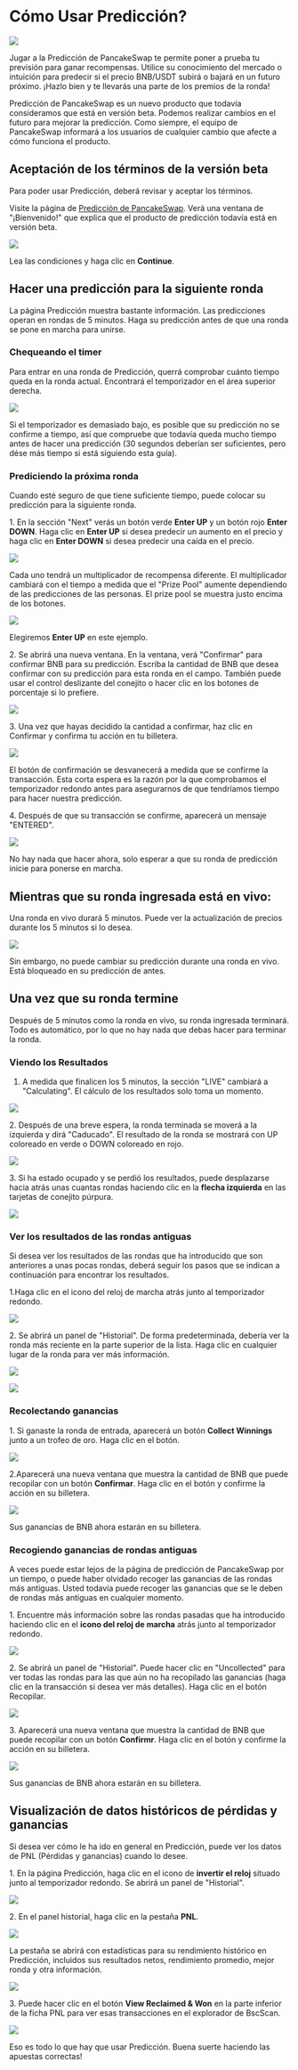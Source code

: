 # Cómo Usar Predicción?



![](../../.gitbook/assets/como-predicion.png)

Jugar a la Predicción de PancakeSwap te permite poner a prueba tu previsión para ganar recompensas. Utilice su conocimiento del mercado o intuición para predecir si el precio BNB/USDT subirá o bajará en un futuro próximo. ¡Hazlo bien y te llevarás una parte de los premios de la ronda!

Predicción de PancakeSwap es un nuevo producto que todavía consideramos que está en versión beta. Podemos realizar cambios en el futuro para mejorar la predicción. Como siempre, el equipo de PancakeSwap informará a los usuarios de cualquier cambio que afecte a cómo funciona el producto.

## Aceptación de los términos de la versión beta <a href="#accepting-terms-of-the-beta" id="accepting-terms-of-the-beta"></a>

Para poder usar Predicción, deberá revisar y aceptar los términos.

Visite la página de [Predicción de PancakeSwap](https://pancakeswap.finance/prediction). Verá una ventana de "¡Bienvenido!" que explica que el producto de predicción todavía está en versión beta.

![](https://lh4.googleusercontent.com/GA0nTC9\_fGjLP2Bt0u7f1VV9Dj4BCHAmqlLSwwQPWTQzDOcKu1ZBqjVzYQOIalerZUac\_oBk2FYggw1-JpuTIQ4XPga7ZfUVPXOOikEySeYi4O-xr1O4XQFOVw8zilyRCfGkuXeO)

Lea las condiciones y haga clic en **Continue**.

## Hacer una predicción para la siguiente ronda <a href="#making-a-prediction-for-the-next-round" id="making-a-prediction-for-the-next-round"></a>

La página Predicción muestra bastante información. Las predicciones operan en rondas de 5 minutos. Haga su predicción antes de que una ronda se pone en marcha para unirse.

### Chequeando el timer <a href="#checking-the-timer" id="checking-the-timer"></a>

Para entrar en una ronda de Predicción, querrá comprobar cuánto tiempo queda en la ronda actual. Encontrará el temporizador en el área superior derecha.

![](https://gblobscdn.gitbook.com/assets%2F-MHREX7DHcljbY5IkjgJ%2F-MazU3f7baGsVWuAZcKf%2F-Mb-zJ4A97zcqew8rC9n%2Fimage.png?alt=media\&token=01016451-c8ec-4b83-ba9d-3387019c02e1)

Si el temporizador es demasiado bajo, es posible que su predicción no se confirme a tiempo, así que compruebe que todavía queda mucho tiempo antes de hacer una predicción (30 segundos deberían ser suficientes, pero dése más tiempo si está siguiendo esta guía).

### Prediciendo la próxima ronda <a href="#predicting-the-next-round" id="predicting-the-next-round"></a>

Cuando esté seguro de que tiene suficiente tiempo, puede colocar su predicción para la siguiente ronda.

1\. En la sección "Next" verás un botón verde **Enter UP** y un botón rojo **Enter DOWN**. Haga clic en **Enter UP** si desea predecir un aumento en el precio y haga clic en **Enter DOWN** si desea predecir una caída en el precio.

![](https://gblobscdn.gitbook.com/assets%2F-MHREX7DHcljbY5IkjgJ%2F-MazU3f7baGsVWuAZcKf%2F-Mb01LvMG62NKnJs7djD%2Fimage.png?alt=media\&token=9c6542a8-66d2-40db-8f30-a8867ef753e9)

Cada uno tendrá un multiplicador de recompensa diferente. El multiplicador cambiará con el tiempo a medida que el "Prize Pool" aumente dependiendo de las predicciones de las personas. El prize pool se muestra justo encima de los botones.

![](https://gblobscdn.gitbook.com/assets%2F-MHREX7DHcljbY5IkjgJ%2F-MazU3f7baGsVWuAZcKf%2F-Mb05EkUoxFRW-Mditbl%2Fimage.png?alt=media\&token=4cf7cbcd-a9ba-49c1-a338-6ba9a83e4e3c)

Elegiremos **Enter UP** en este ejemplo.

2\. Se abrirá una nueva ventana. En la ventana, verá "Confirmar" para confirmar BNB para su predicción. Escriba la cantidad de BNB que desea confirmar con su predicción para esta ronda en el campo. También puede usar el control deslizante del conejito o hacer clic en los botones de porcentaje si lo prefiere.

![](https://gblobscdn.gitbook.com/assets%2F-MHREX7DHcljbY5IkjgJ%2F-MazU3f7baGsVWuAZcKf%2F-Mb03hWtNgoDJwKx-rG3%2Fimage.png?alt=media\&token=e930ad65-d135-419b-b0fa-d271632fdd89)

3\. Una vez que hayas decidido la cantidad a confirmar, haz clic en Confirmar y confirma tu acción en tu billetera.

![](https://gblobscdn.gitbook.com/assets%2F-MHREX7DHcljbY5IkjgJ%2F-MazU3f7baGsVWuAZcKf%2F-Mb07CrGEdbDFjvJzYuS%2Fimage.png?alt=media\&token=b7ac861f-89b5-45b2-8a0c-0f712245ab6d)

El botón de confirmación se desvanecerá a medida que se confirme la transacción. Esta corta espera es la razón por la que comprobamos el temporizador redondo antes para asegurarnos de que tendríamos tiempo para hacer nuestra predicción.

4\. Después de que su transacción se confirme, aparecerá un mensaje "ENTERED".

![](https://gblobscdn.gitbook.com/assets%2F-MHREX7DHcljbY5IkjgJ%2F-MazU3f7baGsVWuAZcKf%2F-Mb082XzfxPiH\_i\_p5Qv%2Fimage.png?alt=media\&token=fb5751fc-e30b-4f19-83f2-6aa1fd7bf3eb)

No hay nada que hacer ahora, solo esperar a que su ronda de predicción inicie para ponerse en marcha.

## Mientras que su ronda ingresada está en vivo: <a href="#while-your-entered-round-is-live" id="while-your-entered-round-is-live"></a>

&#x20;Una ronda en vivo durará 5 minutos. Puede ver la actualización de precios durante los 5 minutos si lo desea.

![](https://gblobscdn.gitbook.com/assets%2F-MHREX7DHcljbY5IkjgJ%2F-MazU3f7baGsVWuAZcKf%2F-Mb0AKsDaaKpkPdPRL06%2Fimage.png?alt=media\&token=6a5fda83-e3b7-4f3c-991c-5679025e6d6d)

Sin embargo, no puede cambiar su predicción durante una ronda en vivo. Está bloqueado en su predicción de antes.

## Una vez que su ronda termine <a href="#once-your-entered-round-finishes" id="once-your-entered-round-finishes"></a>

Después de 5 minutos como la ronda en vivo, su ronda ingresada terminará. Todo es automático, por lo que no hay nada que debas hacer para terminar la ronda.

### Viendo los Resultados <a href="#seeing-the-results" id="seeing-the-results"></a>

1. A medida que finalicen los 5 minutos, la sección "LIVE" cambiará a "Calculating". El cálculo de los resultados solo toma un momento.

![](https://gblobscdn.gitbook.com/assets%2F-MHREX7DHcljbY5IkjgJ%2F-MazU3f7baGsVWuAZcKf%2F-Mb0AxggN8jreJQeU67L%2Fimage.png?alt=media\&token=6122fc84-4e74-4538-8d82-e5323ca78aaf)

2\. Después de una breve espera, la ronda terminada se moverá a la izquierda y dirá "Caducado". El resultado de la ronda se mostrará con UP coloreado en verde o DOWN coloreado en rojo.

![](https://gblobscdn.gitbook.com/assets%2F-MHREX7DHcljbY5IkjgJ%2F-MazU3f7baGsVWuAZcKf%2F-Mb0C\_pQ3kjjE-qs73GR%2Fimage.png?alt=media\&token=f80f72b9-927c-4e3a-b83e-2257e1d531f7)

3\. Si ha estado ocupado y se perdió los resultados, puede desplazarse hacia atrás unas cuantas rondas haciendo clic en la **flecha izquierda** en las tarjetas de conejito púrpura.

![](https://gblobscdn.gitbook.com/assets%2F-MHREX7DHcljbY5IkjgJ%2F-MazU3f7baGsVWuAZcKf%2F-Mb0FlZSuDmnImZpn\_zM%2Fimage.png?alt=media\&token=50b1f358-660a-4243-93fc-dd5d1e450e18)

### Ver los resultados de las rondas antiguas <a href="#seeing-results-for-older-rounds" id="seeing-results-for-older-rounds"></a>

Si desea ver los resultados de las rondas que ha introducido que son anteriores a unas pocas rondas, deberá seguir los pasos que se indican a continuación para encontrar los resultados.

1.Haga clic en el icono del reloj de marcha atrás junto al temporizador redondo.

![](https://gblobscdn.gitbook.com/assets%2F-MHREX7DHcljbY5IkjgJ%2F-MazU3f7baGsVWuAZcKf%2F-Mb0H7H5rWAS0jGn6qZC%2Fimage.png?alt=media\&token=84b40b86-e639-4744-a307-d8fb5effd63e)

2\. Se abrirá un panel de "Historial". De forma predeterminada, debería ver la ronda más reciente en la parte superior de la lista. Haga clic en cualquier lugar de la ronda para ver más información.

![](https://gblobscdn.gitbook.com/assets%2F-MHREX7DHcljbY5IkjgJ%2F-MazU3f7baGsVWuAZcKf%2F-Mb0KCbzbd-F76HYPktu%2Fimage.png?alt=media\&token=e774b287-f441-48ef-801d-518b9e57f87d)

![](https://gblobscdn.gitbook.com/assets%2F-MHREX7DHcljbY5IkjgJ%2F-MazU3f7baGsVWuAZcKf%2F-Mb0J72WWPDRWvIZsMOU%2Fimage.png?alt=media\&token=6cf19f75-165b-4fc3-953c-bdf27aed86cb)

### Recolectando ganancias <a href="#collecting-any-winnings" id="collecting-any-winnings"></a>

1\. Si ganaste la ronda de entrada, aparecerá un botón **Collect Winnings** junto a un trofeo de oro. Haga clic en el botón.

![](https://gblobscdn.gitbook.com/assets%2F-MHREX7DHcljbY5IkjgJ%2F-MazU3f7baGsVWuAZcKf%2F-Mb0CKs3SIwawkZxRkR4%2Fimage.png?alt=media\&token=7b5f2630-4769-4dbc-bae1-0ffec8804431)

2.Aparecerá una nueva ventana que muestra la cantidad de BNB que puede recopilar con un botón **Confirmar**. Haga clic en el botón y confirme la acción en su billetera.

![](https://gblobscdn.gitbook.com/assets%2F-MHREX7DHcljbY5IkjgJ%2F-MazU3f7baGsVWuAZcKf%2F-Mb0DHhDUjiz7Vv46sr9%2Fimage.png?alt=media\&token=cf24f698-04a2-4599-9516-afc719663a29)

&#x20;Sus ganancias de BNB ahora estarán en su billetera.

### Recogiendo ganancias de rondas antiguas <a href="#collecting-winnings-from-older-rounds" id="collecting-winnings-from-older-rounds"></a>

A veces puede estar lejos de la página de predicción de PancakeSwap por un tiempo, o puede haber olvidado recoger las ganancias de las rondas más antiguas. Usted todavía puede recoger las ganancias que se le deben de rondas más antiguas en cualquier momento.

1\. Encuentre más información sobre las rondas pasadas que ha introducido haciendo clic en el **icono del reloj de marcha** atrás junto al temporizador redondo.

![](https://gblobscdn.gitbook.com/assets%2F-MHREX7DHcljbY5IkjgJ%2F-MazU3f7baGsVWuAZcKf%2F-Mb0H7H5rWAS0jGn6qZC%2Fimage.png?alt=media\&token=84b40b86-e639-4744-a307-d8fb5effd63e)

2\. Se abrirá un panel de "Historial". Puede hacer clic en "Uncollected" para ver todas las rondas para las que aún no ha recopilado las ganancias (haga clic en la transacción si desea ver más detalles). Haga clic en el botón Recopilar.

![](https://gblobscdn.gitbook.com/assets%2F-MHREX7DHcljbY5IkjgJ%2F-MazU3f7baGsVWuAZcKf%2F-Mb0OTHrQD1RJdlXalxW%2Fimage.png?alt=media\&token=64eecfaf-7c3a-4482-9597-29f5785e8c12)

3\. Aparecerá una nueva ventana que muestra la cantidad de BNB que puede recopilar con un botón **Confirmr**. Haga clic en el botón y confirme la acción en su billetera.

![](https://gblobscdn.gitbook.com/assets%2F-MHREX7DHcljbY5IkjgJ%2F-MazU3f7baGsVWuAZcKf%2F-Mb0DHhDUjiz7Vv46sr9%2Fimage.png?alt=media\&token=cf24f698-04a2-4599-9516-afc719663a29)

Sus ganancias de BNB ahora estarán en su billetera.

## Visualización de datos históricos de pérdidas y ganancias <a href="#viewing-historic-profit-and-loss-data" id="viewing-historic-profit-and-loss-data"></a>

Si desea ver cómo le ha ido en general en Predicción, puede ver los datos de PNL (Pérdidas y ganancias) cuando lo desee.

1\. En la página Predicción, haga clic en el icono de **invertir el reloj** situado junto al temporizador redondo. Se abrirá un panel de "Historial".

![](https://gblobscdn.gitbook.com/assets%2F-MHREX7DHcljbY5IkjgJ%2F-MazU3f7baGsVWuAZcKf%2F-Mb0H7H5rWAS0jGn6qZC%2Fimage.png?alt=media\&token=84b40b86-e639-4744-a307-d8fb5effd63e)

2\. En el panel historial, haga clic en la pestaña **PNL**.

![](https://gblobscdn.gitbook.com/assets%2F-MHREX7DHcljbY5IkjgJ%2F-MazU3f7baGsVWuAZcKf%2F-Mb0UeAlYWLhP55DQxl1%2Fimage.png?alt=media\&token=09ae4560-9fd7-434a-9928-8a20aa53ad35)

La pestaña se abrirá con estadísticas para su rendimiento histórico en Predicción, incluidos sus resultados netos, rendimiento promedio, mejor ronda y otra información.

![](https://gblobscdn.gitbook.com/assets%2F-MHREX7DHcljbY5IkjgJ%2F-MazU3f7baGsVWuAZcKf%2F-Mb0VBvoNdRw1GPgDMPv%2Fimage.png?alt=media\&token=da6e9be6-1d56-44f1-baf6-d18dbc0eba80)

3\. Puede hacer clic en el botón **View Reclaimed & Won** en la parte inferior de la ficha PNL para ver esas transacciones en el explorador de BscScan.

![](https://gblobscdn.gitbook.com/assets%2F-MHREX7DHcljbY5IkjgJ%2F-MazU3f7baGsVWuAZcKf%2F-Mb0UzaL\_Tj2DiP7Edli%2Fimage.png?alt=media\&token=17368b5e-2767-407b-bc53-b2388430ced1)

Eso es todo lo que hay que usar Predicción. Buena suerte haciendo las apuestas correctas!
